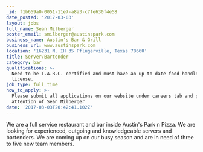 ```yaml
---
_id: f1b659a0-0051-11e7-a8a3-c7fe630f4e58
date_posted: '2017-03-03'
layout: jobs
full_name: Sean Milberger
poster_email: smilberger@austinspark.com
business_name: Austin's Bar & Grill
business_url: www.austinspark.com
location: '16231 N. IH 35 Pflugerville, Texas 78660'
title: Server/Bartender
category: bar
qualifications: >-
  Need to be T.A.B.C. certified and must have an up to date food handlers
  license.
job_type: full_time
how_to_apply: >-
  Please submit all applications on our website under careers tab and put to the
  attention of Sean Milberger
date: '2017-03-03T20:42:41.102Z'
---
```

We are a full service restaurant and bar inside Austin's Park n Pizza.  We are looking for experienced, outgoing and knowledgeable servers and bartenders.  We are coming up on our busy season and are in need of three to five new team members.
